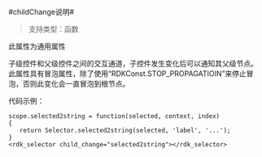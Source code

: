 #childChange说明#

>支持类型：函数

此属性为通用属性

子级控件和父级控件之间的交互通道，子控件发生变化后可以通知其父级节点。
此属性具有冒泡属性，除了使用“RDKConst.STOP_PROPAGATIOIN”来停止冒泡，否则此变化会一直冒泡到根节点。

代码示例：

    scope.selected2string = function(selected, context, index) 
    {
       return Selector.selected2string(selected, 'label', '...');
    }
    <rdk_selector child_change="selected2string"></rdk_selector>
<div>
<script data-main="/rdk/app/libs/rdk/rdk" src="/rdk/app/libs/requirejs/require.js"></script>
<script src="/doc/tools/doc_js/main.js"></script>
<script src="/doc/tools/doc_js/misc.js"></script>
</div>